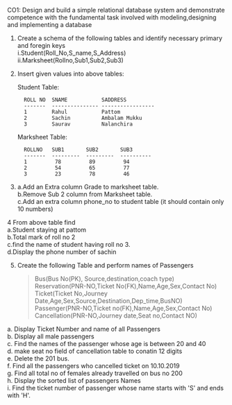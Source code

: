 CO1: Design and build a simple relational database system and demonstrate competence with the fundamental task involved with modeling,designing and implementing a database

1. Create a schema of the following tables and identify necessary primary and foregin keys <br>
    i.Student(Roll_No,S_name,S_Address) <br>
   ii.Marksheet(Rollno,Sub1,Sub2,Sub3) <br>

2. Insert given values into above tables:
      
      Student Table:
      
         ROLL NO  SNAME           SADDRESS             
         -------  --------------- -----------------
         1        Rahul           Pattom
         2        Sachin          Ambalam Mukku
         3        Saurav          Nalanchira

     Marksheet Table:
    
         ROLLNO   SUB1       SUB2       SUB3
         -------  ---------  ---------  ----------
         1         78         89         94
         2         54         65         77
         3         23         78         46

3. a.Add an Extra column Grade to marksheet table. <br>
   b.Remove Sub 2 column from Marksheet table. <br>
   c.Add an extra column phone_no to student table (it should contain only 10 numbers) <br>

4 From above table find <br>
  a.Student staying at pattom <br>
  b.Total mark of roll no 2 <br>
  c.find the name of student having roll no 3. <br>
  d.Display the phone number of sachin <br>
         
5. Create the following Table and perform names of Passengers <br>
 
   >Bus(Bus No(PK), Source,destination,coach type) <br>
   >Reservation(PNR-NO,Ticket No(FK),Name,Age,Sex,Contact No) <br>
   Ticket(Ticket No,Journey Date,Age,Sex,Source,Destination,Dep_time,BusNO) <br>
   Passenger(PNR-NO,Ticket no(FK),Name,Age,Sex,Contact No) <br>
   Cancellation(PNR-NO,Journey date,Seat no,Contact NO) <br>

 a. Display Ticket Number and name of all Passengers <br>
 b. Display all male passengers <br>
 c. Find the names of the passenger whose age is between 20 and 40 <br>
 d. make seat no field of cancellation table to conatin 12 digits <br>
 e. Delete the 201 bus. <br>
 f. Find all the passengers who cancelled ticket on 10.10.2019 <br>
 g. Find all total no of females already travelled on bus no 200 <br>
 h. Display the sorted list of passengers Names <br>
 i. Find the ticket number of passenger whose name starts with 'S' and ends with 'H'. <br>


  
